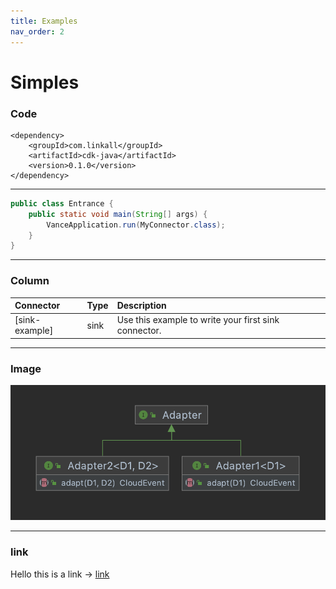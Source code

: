```yaml
---
title: Examples
nav_order: 2
---
```


# Simples

### Code

```
<dependency>
    <groupId>com.linkall</groupId>
    <artifactId>cdk-java</artifactId>
    <version>0.1.0</version>
</dependency>
```
---


```java
public class Entrance {
    public static void main(String[] args) {
        VanceApplication.run(MyConnector.class);
    }
}
```

---

### Column

| Connector         | Type          | Description |
|:-------------|:------------------|:------|
| [sink-example]    | sink | Use this example to write your first sink connector.  |




---
### Image

![alt text](images/adapter.png)

---
### link

Hello this is a link -> [link][example]

[concept]: https://github.com/linkall-labs/vance-docs/blob/main/docs/concept.md
[example]: https://linkall-labs.github.io/cdk-go/example.md
